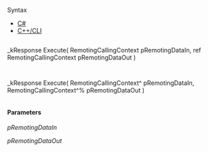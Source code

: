 Syntax

* [C#](#i-syntax-CS)
* [C++/CLI](#i-syntax-CPP2005)

```
```
_kResponse Execute( 
   RemotingCallingContext pRemotingDataIn,
   ref RemotingCallingContext pRemotingDataOut
)
```
```

```
```
_kResponse Execute( 
   RemotingCallingContext^ pRemotingDataIn,
   RemotingCallingContext^% pRemotingDataOut
)
```
```

#### Parameters

*pRemotingDataIn*


*pRemotingDataOut*

